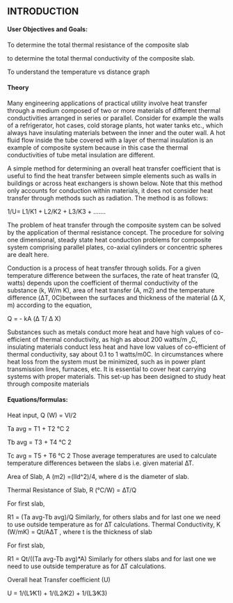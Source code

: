 ## INTRODUCTION<br>

#### User Objectives and Goals:

To determine the total thermal resistance of the composite slab

to determine the total thermal conductivity of the composite slab.

To understand the temperature vs distance graph



#### Theory
Many engineering applications of practical utility involve heat transfer through a medium composed of two or more materials of different thermal conductivities arranged in series or parallel. Consider for example the walls of a refrigerator, hot cases, cold storage plants, hot water tanks etc., which always have insulating materials between the inner and the outer wall. A hot fluid flow inside the tube covered with a layer of thermal insulation is an example of composite system because in this case the thermal conductivities of tube metal insulation are different.

A simple method for determining an overall heat transfer coefficient that is useful to find the heat transfer between simple elements such as walls in buildings or across heat exchangers is shown below. Note that this method only accounts for conduction within materials, it does not consider heat transfer through methods such as radiation. The method is as follows:

1/U=  L1/K1 +   L2/K2 + L3/K3 + …….

The problem of heat transfer through the composite system can be solved by the application of thermal resistance concept. The procedure for solving one dimensional, steady state heat conduction problems for composite system comprising parallel plates, co-axial cylinders or concentric spheres are dealt here.

Conduction is a process of heat transfer through solids. For a given temperature difference between the surfaces, the rate of heat transfer (Q, watts) depends upon the coefficient of thermal conductivity of the substance (k, W/m K), area of heat transfer (A, m2) and the temperature difference (ΔT, 0C)between the surfaces and thickness of the material (Δ X, m) according to the equation,

Q = - kA (Δ T/ Δ X)

Substances such as metals conduct more heat and have high values of co-efficient of thermal conductivity, as high as about 200 watts/m „C, insulating materials conduct less heat and have low values of co-efficient of thermal conductivity, say about 0.1 to 1 watts/m0C. In circumstances where heat loss from the system must be minimized, such as in power plant transmission lines, furnaces, etc. It is essential to cover heat carrying systems with proper materials. This set-up has been designed to study heat through composite materials



#### Equations/formulas:

Heat input, Q (W) = VI/2


 Ta avg =      T1 + T2 °C
                                2

Tb avg =       T3 + T4 °C
                                2

Tc avg =       T5 + T6 °C
                                2
Those average temperatures are used to calculate temperature differences between the slabs i.e. given material ∆T.

Area of Slab, A (m2) =(Ⅱd^2)/4, where d is the diameter of slab.

Thermal Resistance of Slab, R (°C/W) = ∆T/Q

For first slab,

   R1 = (Ta avg-Tb avg)/Q
Similarly, for others slabs and for last one we need to use outside temperature as for ∆T calculations.
Thermal Conductivity, K (W/mK) =  Qt/AΔT  , where t is the thickness of slab

For first slab,

   R1 = Qt/((Ta avg-Tb avg)*A)
Similarly for others slabs and for last one we need to use outside temperature as for ∆T calculations.

Overall heat Transfer coefficient (U)


U = 1/(L1⁄K1) + 1/(L2⁄K2) + 1/(L3⁄K3)
